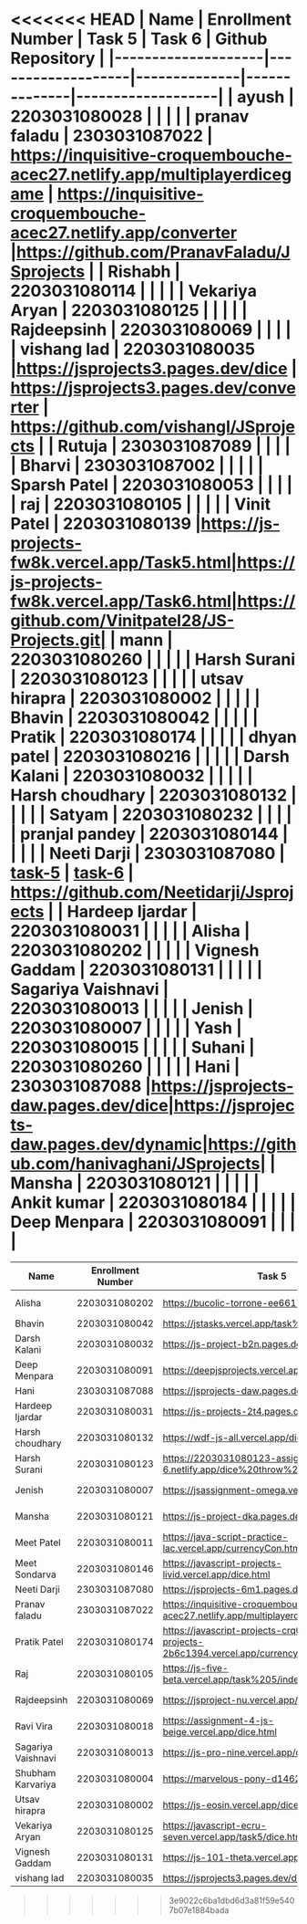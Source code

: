 <<<<<<< HEAD
| Name               | Enrollment Number | Task 5       | Task 6       | Github Repository |
|--------------------|-------------------|--------------|--------------|-------------------|
| ayush              | 2203031080028     |              |              |                   |
| pranav faladu      | 2303031087022     | https://inquisitive-croquembouche-acec27.netlify.app/multiplayerdicegame | https://inquisitive-croquembouche-acec27.netlify.app/converter |https://github.com/PranavFaladu/JSprojects |
| Rishabh            | 2203031080114     |              |              |                   |
| Vekariya Aryan     | 2203031080125     |              |              |                   |
| Rajdeepsinh        | 2203031080069     |              |              |                   |
| vishang lad        | 2203031080035     |https://jsprojects3.pages.dev/dice | https://jsprojects3.pages.dev/converter | https://github.com/vishangl/JSprojects                  |
| Rutuja             | 2303031087089     |              |              |                   |
| Bharvi             | 2303031087002     |              |              |                   |
| Sparsh Patel       | 2203031080053     |              |              |                   |
| raj                | 2203031080105     |              |              |                   |
| Vinit Patel        | 2203031080139     |https://js-projects-fw8k.vercel.app/Task5.html|https://js-projects-fw8k.vercel.app/Task6.html|https://github.com/Vinitpatel28/JS-Projects.git|
| mann               | 2203031080260     |              |              |                   |
| Harsh Surani       | 2203031080123     |              |              |                   |
| utsav hirapra      | 2203031080002     |              |              |                   |
| Bhavin             | 2203031080042     |              |              |                   |
| Pratik             | 2203031080174     |              |              |                   |
| dhyan patel        | 2203031080216     |              |              |                   |
| Darsh Kalani       | 2203031080032     |              |              |                   |
| Harsh choudhary    | 2203031080132     |              |              |                   |
| Satyam             | 2203031080232     |              |              |                   |
| pranjal pandey     | 2203031080144     |              |              |                   |
| Neeti Darji        | 2303031087080     | [task-5](https://jsprojects-6m1.pages.dev/Dice) | [task-6](https://jsprojects-6m1.pages.dev/converter) | https://github.com/Neetidarji/Jsprojects |
| Hardeep Ijardar    | 2203031080031     |              |              |                   |
| Alisha             | 2203031080202     |              |              |                   |
| Vignesh Gaddam     | 2203031080131     |              |              |                   |
| Sagariya Vaishnavi | 2203031080013     |              |              |                   |
| Jenish             | 2203031080007     |              |              |                   |
| Yash               | 2203031080015     |              |              |                   |
| Suhani             | 2203031080260     |              |              |                   |
| Hani               | 2303031087088     |https://jsprojects-daw.pages.dev/dice|https://jsprojects-daw.pages.dev/dynamic|https://github.com/hanivaghani/JSprojects|
| Mansha             | 2203031080121     |              |              |                   |
| Ankit kumar        | 2203031080184     |              |              |                   |
| Deep Menpara       | 2203031080091     |              |              |                   |
=======
| Name | Enrollment Number | Task 5 | Task 6 | Github Repository |
|------|------------------|---------|---------|-------------------|
| Alisha | 2203031080202 | https://bucolic-torrone-ee6617.netlify.app/dice | https://bucolic-torrone-ee6617.netlify.app/converter | https://github.com/Alishakaur431/javascript |
| Bhavin | 2203031080042 | https://jstasks.vercel.app/task%205/index.html | https://jstasks.vercel.app/Task%206/index.html | https://github.com/bhavinSOL/JS_task |
| Darsh Kalani | 2203031080032 | https://js-project-b2n.pages.dev/dice | https://js-project-b2n.pages.dev/converter | https://github.com/Darshkalani28/JS_Project |
| Deep Menpara | 2203031080091 | https://deepjsprojects.vercel.app/counter.html | https://deepjsprojects.vercel.app/convertor.html | https://github.com/Deep7133/javascript.git |
| Hani | 2303031087088 | https://jsprojects-daw.pages.dev/dice | https://jsprojects-daw.pages.dev/dynamic | https://github.com/hanivaghani/JSprojects |
| Hardeep Ijardar | 2203031080031 | https://js-projects-2t4.pages.dev/dice | https://js-projects-2t4.pages.dev/converter | https://github.com/HardeepIjardar/JS-Projects |
| Harsh choudhary | 2203031080132 | https://wdf-js-all.vercel.app/dies.html | https://wdf-js-all.vercel.app/conversion.html | https://github.com/mrHarshchoudhary/WDF_JS |
| Harsh Surani | 2203031080123 | https://2203031080123-assignment-6.netlify.app/dice%20throw%20game | https://2203031080123-assignment-6.netlify.app/lol | https://github.com/suraniharsh/Assignments/tree/Assignment-6 |
| Jenish | 2203031080007 | https://jsassignment-omega.vercel.app/dice.html | https://jsassignment-omega.vercel.app/conv.html | https://github.com/ItsJESH |
| Mansha | 2203031080121 | https://js-project-dka.pages.dev/dicethrow | https://js-project-dka.pages.dev/tempconverter | https://github.com/mansha-6/JS-Project |
| Meet Patel | 2203031080011 | https://java-script-practice-lac.vercel.app/currencyCon.html | https://java-script-practice-lac.vercel.app/Dice-game.html | https://github.com/MeetPatel54/JavaScript_practice.git |
| Meet Sondarva | 2203031080146 | https://javascript-projects-livid.vercel.app/dice.html | https://javascript-projects-livid.vercel.app/converter.html | https://github.com/meetsondarva/javascript_projects |
| Neeti Darji | 2303031087080 | https://jsprojects-6m1.pages.dev/Dice | https://jsprojects-6m1.pages.dev/converter | https://github.com/Neetidarji/Jsprojects |
| Pranav faladu | 2303031087022 | https://inquisitive-croquembouche-acec27.netlify.app/multiplayerdicegame | https://inquisitive-croquembouche-acec27.netlify.app/converter | https://github.com/PranavFaladu/JSprojects |
| Pratik Patel | 2203031080174 | https://javascript-projects-crq08z97a-pratiks-projects-2b6c1394.vercel.app/currency%20converter.html | https://javascript-projects-crq08z97a-pratiks-projects-2b6c1394.vercel.app/dice.html | https://github.com/Pratik00531/JavascriptProjects- |
| Raj | 2203031080105 | https://js-five-beta.vercel.app/task%205/index.html | https://js-five-beta.vercel.app/Task%206/index.html | https://github.com/RajPatel08/JS |
| Rajdeepsinh | 2203031080069 | https://jsproject-nu.vercel.app/Dice.html | https://jsproject-nu.vercel.app/converter.html | https://github.com/Rajdeepsinh1410/JSPROJECT/tree/js-task34 |
| Ravi Vira | 2203031080018 | https://assignment-4-js-beige.vercel.app/dice.html | https://assignment-4-js-beige.vercel.app/converter.html | https://github.com/Ravi-vira/assignment-4-JS |
| Sagariya Vaishnavi | 2203031080013 | https://js-pro-nine.vercel.app/dice.html | https://js-pro-nine.vercel.app/converter.html | https://github.com/sagariyavaishnavi/js_pro |
| Shubham Karvariya | 2203031080004 | https://marvelous-pony-d1462f.netlify.app/dice/ | https://marvelous-pony-d1462f.netlify.app/task6/ | https://github.com/5hubhm/J_S |
| Utsav hirapra | 2203031080002 | https://js-eosin.vercel.app/dice.html | https://js-eosin.vercel.app/conveter.html | https://github.com/utsav1213/JS |
| Vekariya Aryan | 2203031080125 | https://javascript-ecru-seven.vercel.app/task5/dice.html | https://javascript-ecru-seven.vercel.app/task6/Converter.html | https://github.com/aaryanvekariya/javascript |
| Vignesh Gaddam | 2203031080131 | https://js-101-theta.vercel.app/dice.html | https://js-101-theta.vercel.app/convertor.html | https://github.com/mrvigneshgaddam/JS101 |
| vishang lad | 2203031080035 | https://jsprojects3.pages.dev/dice | https://jsprojects3.pages.dev/converter | https://github.com/vishangl/JSprojects |
>>>>>>> 3e9022c6ba1dbd6d3a81f59e5407b07e1884bada
